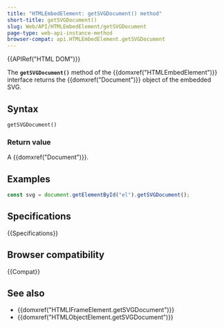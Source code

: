 ```yaml
---
title: "HTMLEmbedElement: getSVGDocument() method"
short-title: getSVGDocument()
slug: Web/API/HTMLEmbedElement/getSVGDocument
page-type: web-api-instance-method
browser-compat: api.HTMLEmbedElement.getSVGDocument
---
```


{{APIRef("HTML DOM")}}

The **`getSVGDocument()`** method of the {{domxref("HTMLEmbedElement")}} interface returns the {{domxref("Document")}} object of the embedded SVG.

## Syntax

```js-nolint
getSVGDocument()
```

### Return value

A {{domxref("Document")}}.

## Examples

```js
const svg = document.getElementById("el").getSVGDocument();
```

## Specifications

{{Specifications}}

## Browser compatibility

{{Compat}}

## See also

- {{domxref("HTMLIFrameElement.getSVGDocument")}}
- {{domxref("HTMLObjectElement.getSVGDocument")}}
